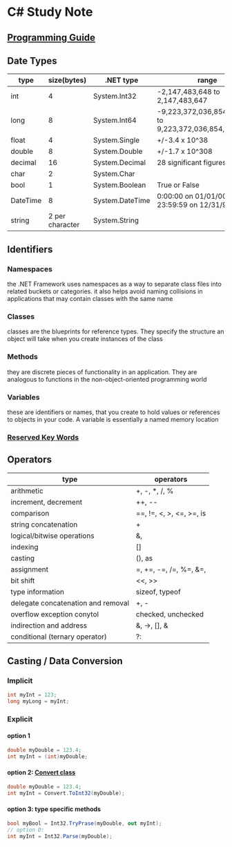 # C# Study Note

## [Programming Guide](https://docs.microsoft.com/en-us/dotnet/csharp/programming-guide/index)

## Date Types

| type     | size(bytes)     | .NET type       | range                                                   |
|----------|-----------------|-----------------|---------------------------------------------------------|
| int      | 4               | System.Int32    | -2,147,483,648 to 2,147,483,647                         |
| long     | 8               | System.Int64    | -9,223,372,036,854,775,808 to 9,223,372,036,854,775,807 |
| float    | 4               | System.Single   | +/-3.4 x 10^38                                          |
| double   | 8               | System.Double   | +/-1.7 x 10^308                                         |
| decimal  | 16              | System.Decimal  | 28 significant figures                                  |
| char     | 2               | System.Char     |                                                         |
| bool     | 1               | System.Boolean  | True or False                                           |
| DateTime | 8               | System.DateTime | 0:00:00 on 01/01/0001 to 23:59:59 on 12/31/9999         |
| string   | 2 per character | System.String   |                                                         |

## Identifiers

### Namespaces  

the .NET Framework uses namespaces as a way to separate class files into related buckets or categories. it also helps avoid naming collisions in applications that may contain classes with the same name  

### Classes

classes are the blueprints for reference types. They specify the structure an object will take when you create instances of the class  

### Methods

they are discrete pieces of functionality in an application. They are analogous to functions in the non-object-oriented programming world  

### Variables

these are identifiers or names, that you create to hold values or references to objects in your code. A variable is essentially a named memory location

### [Reserved Key Words](https://docs.microsoft.com/en-us/dotnet/csharp/language-reference/keywords/index)

## Operators

| type                               | operators                                   |
|------------------------------------|---------------------------------------------|
| arithmetic                         | +, -, *, /, %                               |
| increment, decrement               | ++, --                                      |
| comparison                         | ==, !=, <, >, <=, >=, is                    |
| string concatenation               | +                                           |
| logical/bitwise operations         | &, |, ^, @, !, &&, ||                       |
| indexing                           | []                                          |
| casting                            | (), as                                      |
| assignment                         | =, +=, -=, /=, %=, &=, |=, ^=, <<=, >>=, ?? |
| bit shift                          | <<, >>                                      |
| type information                   | sizeof, typeof                              |
| delegate concatenation and removal | +, -                                        |
| overflow exception conytol         | checked, unchecked                          |
| indirection and address            | &, ->, [], &                                |
| conditional (ternary operator)     | ?:                                          |

## Casting / Data Conversion

### Implicit

```c#
int myInt = 123;
long myLong = myInt;
```

### Explicit

#### option 1

```c#
double myDouble = 123.4;
int myInt = (int)myDouble;
```

#### option 2: [Convert class](https://docs.microsoft.com/en-us/dotnet/api/system.convert?view=netframework-4.7.2)

```c#
double myDouble = 123.4;
int myInt = Convert.ToInt32(myDouble);
```

#### option 3: type specific methods

```c#
bool myBool = Int32.TryPrase(myDouble, out myInt);
// option D:
int myInt = Int32.Parse(myDouble);
```